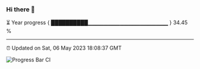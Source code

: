 ### Hi there 👋

⏳ Year progress { ██████████▁▁▁▁▁▁▁▁▁▁▁▁▁▁▁▁▁▁▁▁ } 34.45 %

---

⏰ Updated on Sat, 06 May 2023 18:08:37 GMT

![Progress Bar CI](https://github.com/Shyam-Makwana/GitHub-Actions-Demo/workflows/Progress%20Bar%20CI/badge.svg)
